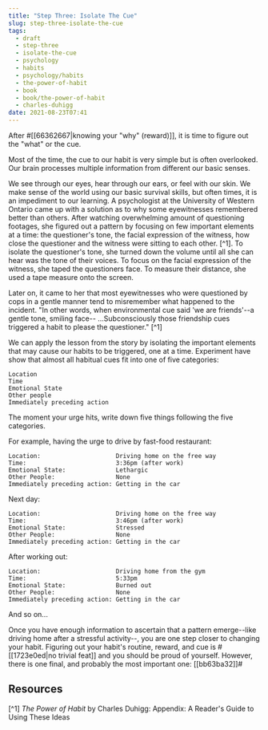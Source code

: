 ```yaml
---
title: "Step Three: Isolate The Cue"
slug: step-three-isolate-the-cue
tags:
  - draft
  - step-three
  - isolate-the-cue
  - psychology
  - habits
  - psychology/habits
  - the-power-of-habit
  - book
  - book/the-power-of-habit
  - charles-duhigg
date: 2021-08-23T07:41
---
```



After #[[66362667|knowing your "why" (reward)]], it is time to figure out the 
"what" or the cue.

Most of the time, the cue to our habit is very simple but is often overlooked.
Our brain processes multiple information from different our basic senses.

We see through our eyes, hear through our ears, or feel with our skin. We make
sense of the world using our basic survival skills, but often times, it is an
impediment to our learning. A psychologist at the University of Western Ontario
came up with a solution as to why some eyewitnesses remembered better than
others. After watching overwhelming amount of questioning footages, she figured
out a pattern by focusing on few important elements at a time: the questioner's
tone, the facial expression of the witness, how close the questioner and the
witness were sitting to each other. [^1]. To isolate the questioner's tone, she
turned down the volume until all she can hear was the tone of their voices. 
To focus on the facial expression of the witness, she taped the questioners
face. To measure their distance, she used a tape measure onto the screen.

Later on, it came to her that most eyewitnesses who were questioned by cops in
a gentle manner tend to misremember what happened to the incident. "In other
words, when environmental cue said 'we are friends'--a gentle tone, smiling
face-- ...Subconsciously those friendship cues triggered a habit to please the
questioner." [^1]

We can apply the lesson from the story by isolating the important elements that
may cause our habits to be triggered, one at a time. Experiment have show that
almost all habitual cues fit into one of five categories:

    Location
    Time
    Emotional State
    Other people
    Immediately preceding action

The moment your urge hits, write down five things following the five categories.

For example, having the urge to drive by fast-food restaurant:

    Location:                     Driving home on the free way
    Time:                         3:36pm (after work)
    Emotional State:              Lethargic
    Other People:                 None
    Immediately preceding action: Getting in the car


Next day:

    Location:                     Driving home on the free way
    Time:                         3:46pm (after work)
    Emotional State:              Stressed
    Other People:                 None
    Immediately preceding action: Getting in the car

After working out:

    Location:                     Driving home from the gym
    Time:                         5:33pm
    Emotional State:              Burned out
    Other People:                 None
    Immediately preceding action: Getting in the car

And so on...


Once you have enough information to ascertain that a pattern emerge--like
driving home after a stressful activity--, you are one step closer to changing
your habit. Figuring out your habit's routine, reward, and cue is
#[[1723e0ed|no trivial feat]] and you should be proud of yourself. However,
there is one final, and probably the most important one: [[bb63ba32]]#

## Resources

[^1] _The Power of Habit_ by Charles Duhigg: Appendix: A Reader's Guide to Using These Ideas

